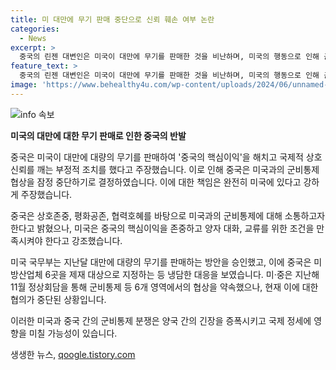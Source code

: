 ```yaml
---
title: 미 대만에 무기 판매 중단으로 신뢰 훼손 여부 논란
categories:
  - News
excerpt: >
  중국의 린젠 대변인은 미국이 대만에 무기를 판매한 것을 비난하며, 미국의 행동으로 인해 군비통제 및 비확산 협상을 중단하기로 결정했다고 밝혔다. 이에 따라 중국은 미국과의 새로운 군비통제 및 비확산 협상을 잠정 중단하며 이러한 상황의 책임은 완전히 미국에 있다고 강조했다. 이에 따라 중국은 미국과의 상호 존중과 평화공존을 바탕으로 군비통제 의제에 대한 소통을 유지하려는 의향을 밝혔지만, 미국이 중국의 핵심이익을 존중하고 양자 대화를 위한 조건을 만족해야 한다고 강조했다.
feature_text: >
  중국의 린젠 대변인은 미국이 대만에 무기를 판매한 것을 비난하며, 미국의 행동으로 인해 군비통제 및 비확산 협상을 중단하기로 결정했다고 밝혔다. 이에 따라 중국은 미국과의 새로운 군비통제 및 비확산 협상을 잠정 중단하며 이러한 상황의 책임은 완전히 미국에 있다고 강조했다. 이에 따라 중국은 미국과의 상호 존중과 평화공존을 바탕으로 군비통제 의제에 대한 소통을 유지하려는 의향을 밝혔지만, 미국이 중국의 핵심이익을 존중하고 양자 대화를 위한 조건을 만족해야 한다고 강조했다.
image: 'https://www.behealthy4u.com/wp-content/uploads/2024/06/unnamed-file.png'
---
```


<p><img src="https://www.behealthy4u.com/wp-content/uploads/2024/06/unnamed-file.png" alt="info 속보" /></p>

<p><b>미국의 대만에 대한 무기 판매로 인한 중국의 반발</b></p>

<p>중국은 미국이 대만에 대량의 무기를 판매하여 '중국의 핵심이익'을 해치고 국제적 상호신뢰를 깨는 부정적 조치를 했다고 주장했습니다. 이로 인해 중국은 미국과의 군비통제 협상을 잠정 중단하기로 결정하였습니다. 이에 대한 책임은 완전히 미국에 있다고 강하게 주장했습니다.</p>

<p>중국은 상호존중, 평화공존, 협력호혜를 바탕으로 미국과의 군비통제에 대해 소통하고자 한다고 밝혔으나, 미국은 중국의 핵심이익을 존중하고 양자 대화, 교류를 위한 조건을 만족시켜야 한다고 강조했습니다.</p>

<p>미국 국무부는 지난달 대만에 대량의 무기를 판매하는 방안을 승인했고, 이에 중국은 미 방산업체 6곳을 제재 대상으로 지정하는 등 냉담한 대응을 보였습니다. 미·중은 지난해 11월 정상회담을 통해 군비통제 등 6개 영역에서의 협상을 약속했으나, 현재 이에 대한 협의가 중단된 상황입니다.</p>

<p>이러한 미국과 중국 간의 군비통제 분쟁은 양국 간의 긴장을 증폭시키고 국제 정세에 영향을 미칠 가능성이 있습니다.</p>
생생한 뉴스, <a href="https://qoogle.tistory.com" rel="dofollow">qoogle.tistory.com</a>


